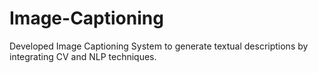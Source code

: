 # Image-Captioning
  Developed Image Captioning System to generate textual descriptions by integrating CV and NLP techniques.
